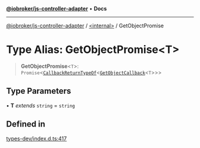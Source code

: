 [**@iobroker/js-controller-adapter**](../../README.md) • **Docs**

***

[@iobroker/js-controller-adapter](../../globals.md) / [\<internal\>](../README.md) / GetObjectPromise

# Type Alias: GetObjectPromise\<T\>

> **GetObjectPromise**\<`T`\>: `Promise`\<[`CallbackReturnTypeOf`](CallbackReturnTypeOf.md)\<[`GetObjectCallback`](GetObjectCallback.md)\<`T`\>\>\>

## Type Parameters

• **T** *extends* `string` = `string`

## Defined in

[types-dev/index.d.ts:417](https://github.com/ioBroker/ioBroker.js-controller/blob/1bddb836daa1042928a00fd5fb5e1f69cf0ebd69/packages/types-dev/index.d.ts#L417)
